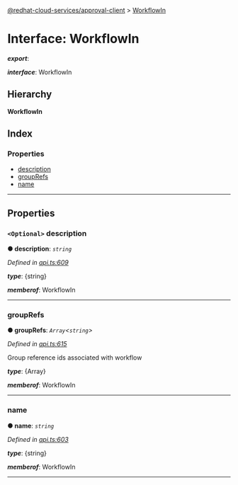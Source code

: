 [@redhat-cloud-services/approval-client](../README.md) > [WorkflowIn](../interfaces/workflowin.md)

# Interface: WorkflowIn

*__export__*: 

*__interface__*: WorkflowIn

## Hierarchy

**WorkflowIn**

## Index

### Properties

* [description](workflowin.md#description)
* [groupRefs](workflowin.md#grouprefs)
* [name](workflowin.md#name)

---

## Properties

<a id="description"></a>

### `<Optional>` description

**● description**: *`string`*

*Defined in [api.ts:609](https://github.com/RedHatInsights/javascript-clients/blob/master/packages/approval/api.ts#L609)*

*__type__*: {string}

*__memberof__*: WorkflowIn

___
<a id="grouprefs"></a>

###  groupRefs

**● groupRefs**: *`Array`<`string`>*

*Defined in [api.ts:615](https://github.com/RedHatInsights/javascript-clients/blob/master/packages/approval/api.ts#L615)*

Group reference ids associated with workflow

*__type__*: {Array}

*__memberof__*: WorkflowIn

___
<a id="name"></a>

###  name

**● name**: *`string`*

*Defined in [api.ts:603](https://github.com/RedHatInsights/javascript-clients/blob/master/packages/approval/api.ts#L603)*

*__type__*: {string}

*__memberof__*: WorkflowIn

___

